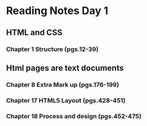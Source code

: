 # Reading Notes Day 1
## HTML and CSS

### Chapter 1 Structure  (pgs.12-39)

Html pages are text documents
-


### Chapter 8 Extra Mark up  (pgs.176-199)



### Chapter 17 HTML5 Layout (pgs.428-451)



### Chapter 18 Process and design (pgs.452-475)




